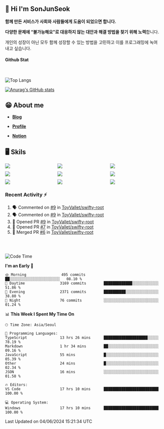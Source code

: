 ## 👋 Hi I'm SonJunSeok

**함께 만든 서비스가 사회와 사람들에게 도움이 되었으면 합니다.** 

**다양한 문제에 “불가능해요”로 대응하지 않는 대안과 해결 방법을 찾기 위해 노력**합니다. 

개인의 성장이 아닌 모두 함께 성장할 수 있는 방법을 고민하고 이를 프로그래밍에 녹여내고 싶습니다.

#### Github Stat
<div style="margin-top:50px;">

![Top Langs](https://github-readme-stats.vercel.app/api/top-langs/?username=kd02109&layout=compact&bg_color=dbf4ff&title_color=67adcc&text_color=67adcc&hide_border=true&show_icons=true&icon_color=67adcc&rank_icon=github&count_private=true&card_width=400px&card_height=300px)

[![Anurag's GitHub stats](https://github-readme-stats.vercel.app/api?username=kd02109&bg_color=dbf4ff&title_color=67adcc&text_color=67adcc&hide_border=true&show_icons=true&icon_color=67adcc&rank_icon=github&count_private=true&card_width=250px)](https://github.com/anuraghazra/github-readme-stats)


</div>



## 😁 About me
-  <a href="https://sonblog.vercel.app/" target="_blank"><strong>Blog</strong></a>

-  <a href="https://nostalgic-marquis-7af.notion.site/Frontend-Engineer-ec9b6e38c7824e7fb7f6fca4fc8564a5?pvs=74" target="_blank"><strong>Profile</strong></a>

-  <a href="https://nostalgic-marquis-7af.notion.site/Front-End-f0f3b7fcec3045c482c1cd33dfcf2abc?pvs=74" target="_blank"><strong>Notion</strong></a>

## 🖥️ Skils


<div style="display:grid; grid-template-rows:repeat(3, 1fr); grid-template-columns:repeat(3, 1fr); gap:10px">
  <img src="https://img.shields.io/badge/javascript-F7DF1E?style=flat-square&logo=javascript&logoColor=black"> 
  <img src="https://img.shields.io/badge/typescript-3178C6?style=flat-square&logo=typescript&logoColor=white"/>
  <img src="https://img.shields.io/badge/react-61DAFB?style=flat-square&logo=react&logoColor=black"/>
  <img src="https://img.shields.io/badge/redux-764ABC?style=flat-square&logo=redux&logoColor=white"/>
  <img src="https://img.shields.io/badge/styledcomponents-DB7093?style=flat-square&logo=styledcomponents&logoColor=white"/>
  <img src="https://img.shields.io/badge/tailwindcss-06B6D4?style=flat-square&logo=tailwindcss&logoColor=white"/>
  <img src="https://img.shields.io/badge/reactquery-FF4154?style=flat-square&logo=reactquery&logoColor=white"/>
  <img src="https://img.shields.io/badge/Next.js-B4B4DC?style=flat&logo=Next.js&logoColor=black"/>
  <img src="https://img.shields.io/badge/reactrouter-CA4245?style=flat-square&logo=reactrouter&logoColor=white"/>
</div>

### Recent Activity :zap:
<!--START_SECTION:activity-->
1. 🗣 Commented on [#9](https://github.com/ToyVallet/swifty-root/pull/9#issuecomment-2146663525) in [ToyVallet/swifty-root](https://github.com/ToyVallet/swifty-root)
2. 🗣 Commented on [#9](https://github.com/ToyVallet/swifty-root/pull/9#issuecomment-2144802742) in [ToyVallet/swifty-root](https://github.com/ToyVallet/swifty-root)
3. 💪 Opened PR [#9](https://github.com/ToyVallet/swifty-root/pull/9) in [ToyVallet/swifty-root](https://github.com/ToyVallet/swifty-root)
4. 💪 Opened PR [#7](https://github.com/ToyVallet/swifty-root/pull/7) in [ToyVallet/swifty-root](https://github.com/ToyVallet/swifty-root)
5. 🎉 Merged PR [#6](https://github.com/ToyVallet/swifty-root/pull/6) in [ToyVallet/swifty-root](https://github.com/ToyVallet/swifty-root)
<!--END_SECTION:activity-->

<br/>
<br/>

<!--START_SECTION:waka-->
![Code Time](http://img.shields.io/badge/Code%20Time-1%2C731%20hrs%2010%20mins-blue)

**I'm an Early 🐤** 

```text
🌞 Morning                495 commits         ██░░░░░░░░░░░░░░░░░░░░░░░   08.10 % 
🌆 Daytime                3169 commits        █████████████░░░░░░░░░░░░   51.86 % 
🌃 Evening                2371 commits        ██████████░░░░░░░░░░░░░░░   38.80 % 
🌙 Night                  76 commits          ░░░░░░░░░░░░░░░░░░░░░░░░░   01.24 % 
```


📊 **This Week I Spent My Time On** 

```text
🕑︎ Time Zone: Asia/Seoul

💬 Programming Languages: 
TypeScript               13 hrs 26 mins      ████████████████████░░░░░   78.19 % 
Markdown                 1 hr 34 mins        ██░░░░░░░░░░░░░░░░░░░░░░░   09.16 % 
JavaScript               55 mins             █░░░░░░░░░░░░░░░░░░░░░░░░   05.39 % 
Other                    24 mins             █░░░░░░░░░░░░░░░░░░░░░░░░   02.34 % 
JSON                     16 mins             ░░░░░░░░░░░░░░░░░░░░░░░░░   01.58 % 

🔥 Editors: 
VS Code                  17 hrs 10 mins      █████████████████████████   100.00 % 

💻 Operating System: 
Windows                  17 hrs 10 mins      █████████████████████████   100.00 % 
```


 Last Updated on 04/06/2024 15:21:34 UTC
<!--END_SECTION:waka-->
